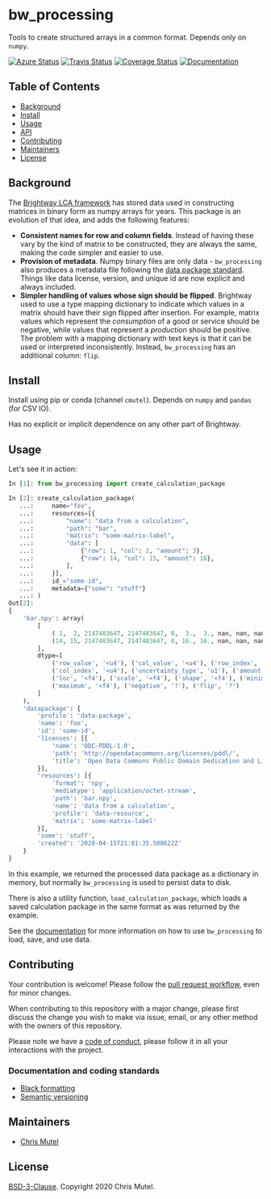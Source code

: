 # bw_processing

Tools to create structured arrays in a common format. Depends only on `numpy`.

[![Azure Status](https://dev.azure.com/mutel/Brightway%20CI/_apis/build/status/brightway-lca.bw_processing?branchName=master)](https://dev.azure.com/mutel/Brightway%20CI/_build/latest?definitionId=7&branchName=master) [![Travis Status](https://travis-ci.org/brightway-lca/bw_processing.svg?branch=master)](https://travis-ci.org/brightway-lca/bw_processing) [![Coverage Status](https://coveralls.io/repos/github/brightway-lca/bw_processing/badge.svg?branch=master)](https://coveralls.io/github/brightway-lca/bw_processing?branch=master) [![Documentation](https://readthedocs.org/projects/bw-processing/badge/?version=latest)](https://bw-processing.readthedocs.io/en/latest/)

## Table of Contents

- [Background](#background)
- [Install](#install)
- [Usage](#usage)
- [API](#api)
- [Contributing](#contributing)
- [Maintainers](#maintainers)
- [License](#license)

## Background

The [Brightway LCA framework](https://brightway.dev/) has stored data used in constructing matrices in binary form as numpy arrays for years. This package is an evolution of that idea, and adds the following features:

* **Consistent names for row and column fields**. Instead of having these vary by the kind of matrix to be constructed, they are always the same, making the code simpler and easier to use.
* **Provision of metadata**. Numpy binary files are only data - `bw_processing` also produces a metadata file following the [data package standard](https://specs.frictionlessdata.io/data-package/). Things like data license, version, and unique id are now explicit and always included.
* **Simpler handling of values whose sign should be flipped**. Brightway used to use a type mapping dictionary to indicate which values in a matrix should have their sign flipped after insertion. For example, matrix values which represent the *consumption* of a good or service should be negative, while values that represent a *production* should be positive. The problem with a mapping dictionary with text keys is that it can be used or interpreted inconsistently. Instead, `bw_processing` has an additional column: `flip`.

## Install

Install using pip or conda (channel `cmutel`). Depends on `numpy` and `pandas` (for CSV IO).

Has no explicit or implicit dependence on any other part of Brightway.

## Usage

Let's see it in action:

```python
In [1]: from bw_processing import create_calculation_package

In [2]: create_calculation_package(
   ...:     name="foo",
   ...:     resources=[{
   ...:         "name": "data from a calculation",
   ...:         "path": "bar",
   ...:         "matrix": "some-matrix-label",
   ...:         "data": [
   ...:             {"row": 1, "col": 2, "amount": 3},
   ...:             {"row": 14, "col": 15, "amount": 16},
   ...:         ],
   ...:     }],
   ...:     id_="some-id",
   ...:     metadata={"some": "stuff"}
   ...: )
Out[2]:
{
    'bar.npy': array(
        [
            ( 1,  2, 2147483647, 2147483647, 0,  3.,  3., nan, nan, nan, nan, False, False),
            (14, 15, 2147483647, 2147483647, 0, 16., 16., nan, nan, nan, nan, False, False)
        ],
        dtype=[
            ('row_value', '<u4'), ('col_value', '<u4'), ('row_index', '<u4'),
            ('col_index', '<u4'), ('uncertainty_type', 'u1'), ('amount', '<f4'),
            ('loc', '<f4'), ('scale', '<f4'), ('shape', '<f4'), ('minimum', '<f4'),
            ('maximum', '<f4'), ('negative', '?'), ('flip', '?')
        ]
    ),
    'datapackage': {
        'profile': 'data-package',
        'name': 'foo',
        'id': 'some-id',
        'licenses': [{
            'name': 'ODC-PDDL-1.0',
            'path': 'http://opendatacommons.org/licenses/pddl/',
            'title': 'Open Data Commons Public Domain Dedication and License v1.0'
        }],
        'resources': [{
            'format': 'npy',
            'mediatype': 'application/octet-stream',
            'path': 'bar.npy',
            'name': 'data from a calculation',
            'profile': 'data-resource',
            'matrix': 'some-matrix-label'
        }],
        'some': 'stuff',
        'created': '2020-04-15T21:01:35.508622Z'
    }
}
```

In this example, we returned the processed data package as a dictionary in memory, but normally `bw_processing` is used to persist data to disk.

There is also a utility function, `load_calculation_package`, which loads a saved calculation package in the same format as was returned by the example.

See the [documentation](https://bw-processing.readthedocs.io/en/latest/) for more information on how to use `bw_processing` to load, save, and use data.

## Contributing

Your contribution is welcome! Please follow the [pull request workflow](https://guides.github.com/introduction/flow/), even for minor changes.

When contributing to this repository with a major change, please first discuss the change you wish to make via issue, email, or any other method with the owners of this repository.

Please note we have a [code of conduct](https://github.com/brightway-lca/bw_processing/blob/master/CODE_OF_CONDUCT.md), please follow it in all your interactions with the project.

### Documentation and coding standards

* [Black formatting](https://black.readthedocs.io/en/stable/)
* [Semantic versioning](http://semver.org/)

## Maintainers

* [Chris Mutel](https://github.com/cmutel/)

## License

[BSD-3-Clause](https://github.com/brightway-lca/bw_processing/blob/master/LICENSE). Copyright 2020 Chris Mutel.
